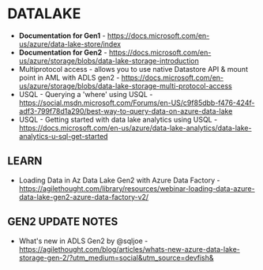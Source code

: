 # DATALAKE

* **Documentation for Gen1** - https://docs.microsoft.com/en-us/azure/data-lake-store/index
* **Documentation for Gen2** - https://docs.microsoft.com/en-us/azure/storage/blobs/data-lake-storage-introduction
* Multiprotocol access - allows you to use native Datastore API & mount point in AML with ADLS gen2 - https://docs.microsoft.com/en-us/azure/storage/blobs/data-lake-storage-multi-protocol-access
* USQL - Querying a 'where' using USQL - https://social.msdn.microsoft.com/Forums/en-US/c9f85dbb-f476-424f-adf3-799f78d1a290/best-way-to-query-data-on-azure-data-lake
* USQL - Getting started with data lake analytics using USQL - https://docs.microsoft.com/en-us/azure/data-lake-analytics/data-lake-analytics-u-sql-get-started

## LEARN

* Loading Data in Az Data Lake Gen2 with Azure Data Factory - https://agilethought.com/library/resources/webinar-loading-data-azure-data-lake-gen2-azure-data-factory-v2/

## GEN2 UPDATE NOTES

* What's new in ADLS Gen2 by @sqljoe - https://agilethought.com/blog/articles/whats-new-azure-data-lake-storage-gen-2/?utm_medium=social&utm_source=devfish&
